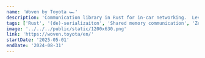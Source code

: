 ```yaml
---
name: 'Woven by Toyota 🏎️'
description: 'Communication library in Rust for in-car networking.  Leveraging an iceoryx2 shared memory communication with Specialized zero-copy (de)serialization macro system to guarantee ultra-low latency writes and reads for custom in memory format '
tags: ['Rust', '(de)-serializaiton', 'Shared memory communication', 'Zero Copy']
image: '../../../public/static/1200x630.png'
link: 'https://woven.toyota/en/'
startDate: '2025-05-01'
endDate: '2024-08-31'
---
```

